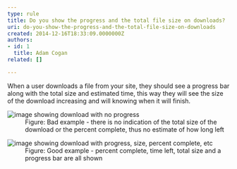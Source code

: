 ```yaml
---
type: rule
title: Do you show the progress and the total file size on downloads?
uri: do-you-show-the-progress-and-the-total-file-size-on-downloads
created: 2014-12-16T18:33:09.0000000Z
authors:
- id: 1
  title: Adam Cogan
related: []

---
```




<span class='intro'> <p>
                    When a user downloads a file from your site, they should see a progress bar along with
                    the total size and estimated time, this way they will see the size of the download
                    increasing and will knowing when it will finish.​​</p> </span>

<dl class="badImage"><dt>
                        <img src="/PublishingImages/bar-progress-bad.jpg" alt="image showing download with no progress" /></dt><dd>
                        Figure&#58; Bad example - there is no indication of the total size of the download or
                        the percent complete, thus no estimate of how long left</dd></dl><dl class="goodImage"><dt>
                        <img src="/PublishingImages/bar-progress-good.jpg" alt="image showing download with progress, size, percent complete, etc" /></dt><dd>
                        Figure&#58; Good example - percent complete, time left, total size and a progress bar
                        are all shown</dd></dl>


